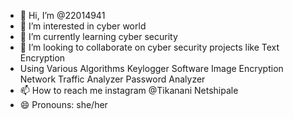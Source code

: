 - 👋 Hi, I’m @22014941
- 👀 I’m interested in cyber world
- 🌱 I’m currently learning cyber security
- 💞️ I’m looking to collaborate on cyber security projects like Text Encryption
- Using Various Algorithms
 Keylogger Software
Image Encryption
Network Traffic Analyzer
Password Analyzer 
- 📫 How to reach me instagram @Tikanani Netshipale
- 😄 Pronouns: she/her

<!---
22014941/22014941 is a ✨ special ✨ repository because its `README.md` (this file) appears on your GitHub profile.
You can click the Preview link to take a look at your changes.
--->
